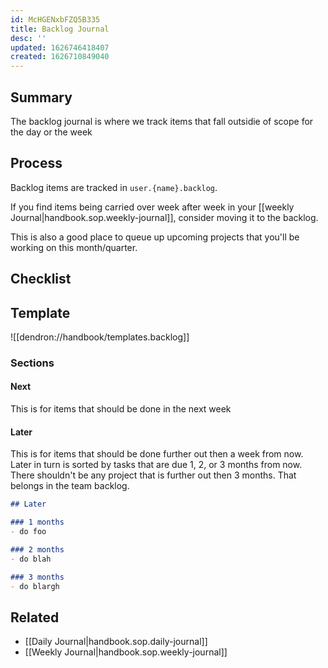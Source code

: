 ```yaml
---
id: McHGENxbFZQ5B335
title: Backlog Journal
desc: ''
updated: 1626746418407
created: 1626710849040
---
```


## Summary

The backlog journal is where we track items that fall outsidie of scope for the day or the week

## Process

Backlog items are tracked in `user.{name}.backlog`.

If you find items being carried over week after week in your [[weekly Journal|handbook.sop.weekly-journal]], consider moving it to the backlog. 

This is also a good place to queue up upcoming projects that you'll be working on this month/quarter.

## Checklist

## Template
![[dendron://handbook/templates.backlog]]

### Sections

#### Next

This is for items that should be done in the next week

#### Later

This is for items that should be done further out then a week from now. Later in turn is sorted by tasks that are due 1, 2, or 3 months from now. There shouldn't be any project that is further out then 3 months. That belongs in the team backlog.

```markdown
## Later

### 1 months
- do foo

### 2 months
- do blah

### 3 months
- do blargh

```

## Related
- [[Daily Journal|handbook.sop.daily-journal]]
- [[Weekly Journal|handbook.sop.weekly-journal]]
